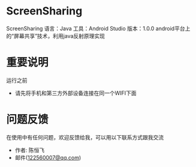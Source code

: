 # ScreenSharing
ScreenSharing
语言：Java
工具：Android Studio
版本：1.0.0
android平台上的“屏幕共享”技术，利用java反射原理实现 

# 重要说明
运行之前
* 请先将手机和第三方外部设备连接在同一个WIFI下面

# 问题反馈
在使用中有任何问题，欢迎反馈给我，可以用以下联系方式跟我交流

* 作者: 陈恒飞
* 邮件(122560007@qq.com)
